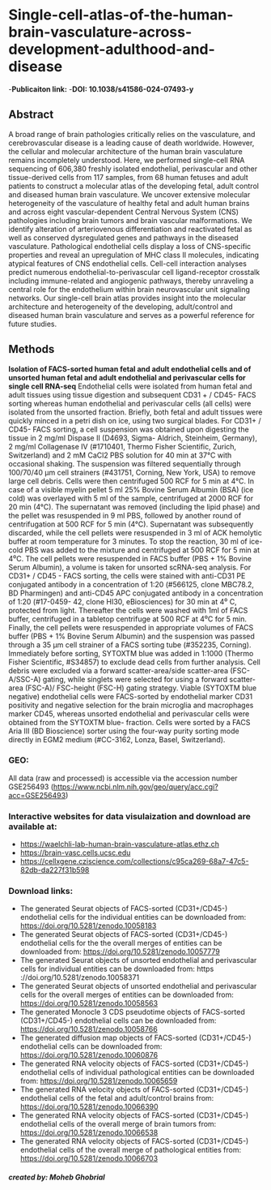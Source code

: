 # **Single-cell-atlas-of-the-human-brain-vasculature-across-development-adulthood-and-disease**
-**Publicaiton link:**
-**DOI: 10.1038/s41586-024-07493-y**

## **Abstract**
A broad range of brain pathologies critically relies on the vasculature, and cerebrovascular disease is a leading cause of death worldwide. 
However, the cellular and molecular architecture of the human brain vasculature remains incompletely understood. 
Here, we performed single-cell RNA sequencing of 606,380 freshly isolated endothelial, perivascular and other tissue-derived cells from 117 samples, 
from 68 human fetuses and adult patients to construct a molecular atlas of the developing fetal, adult control and diseased human brain vasculature. 
We uncover extensive molecular heterogeneity of the vasculature of healthy fetal and adult human brains and across eight vascular-dependent Central Nervous System (CNS) pathologies 
including brain tumors and brain vascular malformations. We identify alteration of arteriovenous differentiation and reactivated fetal as well as conserved dysregulated genes and pathways 
in the diseased vasculature. Pathological endothelial cells display a loss of CNS-specific properties and reveal an upregulation of MHC class II molecules, indicating atypical features 
of CNS endothelial cells. Cell-cell interaction analyses predict numerous endothelial-to-perivascular cell ligand-receptor crosstalk including immune-related and angiogenic pathways,
thereby unraveling a central role for the endothelium within brain neurovascular unit signaling networks. Our single-cell brain atlas provides insight into the molecular architecture and
heterogeneity of the developing, adult/control and diseased human brain vasculature and serves as a powerful reference for future studies.

## **Methods**
**Isolation of FACS-sorted human fetal and adult endothelial cells and of unsorted human fetal and adult endothelial and perivascular cells for single cell RNA-seq**
Endothelial cells were isolated from human fetal and adult tissues using tissue digestion and subsequent CD31 + / CD45- FACS sorting whereas human endothelial and perivascular cells (all
cells) were isolated from the unsorted fraction. Briefly, both fetal and adult tissues were quickly minced in a petri dish on ice, using two surgical blades. For CD31+ / CD45- FACS sorting, a
cell suspension was obtained upon digesting the tissue in 2 mg/ml Dispase II (D4693, Sigma- Aldrich, Steinheim, Germany), 2 mg/ml Collagenase IV (#1710401, Thermo Fisher Scientific,
Zurich, Switzerland) and 2 mM CaCl2 PBS solution for 40 min at 37°C with occasional shaking. The suspension was filtered sequentially through 100/70/40 μm cell strainers
(#431751, Corning, New York, USA) to remove large cell debris. Cells were then centrifuged 500 RCF for 5 min at 4°C. In case of a visible myelin pellet 5 ml 25% Bovine Serum Albumin
(BSA) (ice cold) was overlayed with 5 ml of the sample, centrifuged at 2000 RCF for 20 min (4°C). The supernatant was removed (including the lipid phase) and the pellet was resuspended
in 9 ml PBS, followed by another round of centrifugation at 500 RCF for 5 min (4°C). Supernatant was subsequently discarded, while the cell pellets were resuspended in 3 ml of
ACK hemolytic buffer at room temperature for 3 minutes. To stop the reaction, 30 ml of ice- cold PBS was added to the mixture and centrifuged at 500 RCF for 5 min at 4⁰C. The cell pellets
were resuspended in FACS buffer (PBS + 1% Bovine Serum Albumin), a volume is taken for unsorted scRNA-seq analysis. For CD31+ / CD45 - FACS sorting, the cells were stained with
anti-CD31 PE conjugated antibody in a concentration of 1:20 (#566125, clone MBC78.2, BD Pharmingen) and anti-CD45 APC conjugated antibody in a concentration of 1:20 (#17-0459- 42, clone HI30, eBiosciences) for 30 min at 4⁰ C, protected from light. Thereafter the cells were
washed with 1ml of FACS buffer, centrifuged in a tabletop centrifuge at 500 RCF at 4⁰C for 5 min. Finally, the cell pellets were resuspended in appropriate volumes of FACS buffer (PBS +
1% Bovine Serum Albumin) and the suspension was passed through a 35 μm cell strainer of a FACS sorting tube (#352235, Corning). Immediately before sorting, SYTOXTM blue was added
in 1:1000 (Thermo Fisher Scientific, #S34857) to exclude dead cells from further analysis. Cell debris were excluded via a forward scatter-area/side scatter-area (FSC-A/SSC-A) gating, while
singlets were selected for using a forward scatter-area (FSC-A)/ FSC-height (FSC-H) gating strategy. Viable (SYTOXTM blue negative) endothelial cells were FACS-sorted by endothelial
marker CD31 positivity and negative selection for the brain microglia and macrophages marker CD45, whereas unsorted endothelial and perivascular cells were obtained from the SYTOXTM
blue- fraction. Cells were sorted by a FACS Aria III (BD Bioscience) sorter using the four-way purity sorting mode directly in EGM2 medium (#CC-3162, Lonza, Basel, Switzerland).

### GEO: 
All data (raw and processed) is accessible via the accession number GSE256493 (https://www.ncbi.nlm.nih.gov/geo/query/acc.cgi?acc=GSE256493)

### Interactive websites for data visulaization and download are available at:
- https://waelchli-lab-human-brain-vasculature-atlas.ethz.ch
- https://brain-vasc.cells.ucsc.edu
- https://cellxgene.cziscience.com/collections/c95ca269-68a7-47c5-82db-da227f31b598

### Download links: 
- The generated Seurat objects of FACS-sorted (CD31+/CD45-) endothelial cells for the individual entities can be downloaded from: https://doi.org/10.5281/zenodo.10058183
- The generated Seurat objects of FACS-sorted (CD31+/CD45-) endothelial cells for the the overall merges of entities can be downloaded from: https://doi.org/10.5281/zenodo.10057779
- The generated Seurat objects of unsorted endothelial and perivascular cells for individual entities can be downloaded from: https ://doi.org/10.5281/zenodo.10058371
- The generated Seurat objects of unsorted endothelial and perivascular cells for the overall merges of entities can be downloaded from: https://doi.org/10.5281/zenodo.10058563
- The generated Monocle 3 CDS pseudotime objects of FACS-sorted (CD31+/CD45-) endothelial cells can be downloaded from: https://doi.org/10.5281/zenodo.10058766
- The generated diffusion map objects of FACS-sorted (CD31+/CD45-) endothelial cells can be downloaded from: https://doi.org/10.5281/zenodo.10060876
- The generated RNA velocity objects of FACS-sorted (CD31+/CD45-) endothelial cells of individual pathological entities can be downloaded from: https://doi.org/10.5281/zenodo.10065659
- The generated RNA velocity objects of FACS-sorted (CD31+/CD45-) endothelial cells of the fetal and adult/control brains from: https://doi.org/10.5281/zenodo.10066390
- The generated RNA velocity objects of FACS-sorted (CD31+/CD45-) endothelial cells of the overall merge of brain tumors from: https://doi.org/10.5281/zenodo.10066538
- The generated RNA velocity objects of FACS-sorted (CD31+/CD45-) endothelial cells of the overall merge of pathological entities from: https://doi.org/10.5281/zenodo.10066703






##### created by: Moheb Ghobrial


